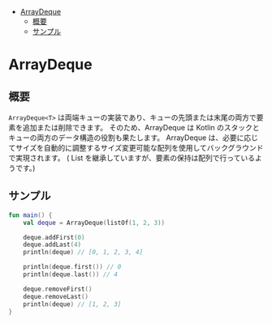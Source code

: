 - [ArrayDeque](#arraydeque)
  - [概要](#概要)
  - [サンプル](#サンプル)


# ArrayDeque

## 概要

`ArrayDeque<T>` は両端キューの実装であり、キューの先頭または末尾の両方で要素を追加または削除できます。 そのため、ArrayDeque は Kotlin のスタックとキューの両方のデータ構造の役割も果たします。 ArrayDeque は、必要に応じてサイズを自動的に調整するサイズ変更可能な配列を使用してバックグラウンドで実現されます。 ( List を継承していますが、要素の保持は配列で行っているようです。)


## サンプル

```kotlin
fun main() {
    val deque = ArrayDeque(listOf(1, 2, 3))

    deque.addFirst(0)
    deque.addLast(4)
    println(deque) // [0, 1, 2, 3, 4]

    println(deque.first()) // 0
    println(deque.last()) // 4

    deque.removeFirst()
    deque.removeLast()
    println(deque) // [1, 2, 3]
}
```

